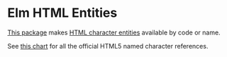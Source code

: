 # Elm HTML Entities

[This package](https://package.elm-lang.org/packages/joshforisha/html-entities/latest/) makes [HTML character entities](https://www.w3.org/TR/html5/syntax.html#named-character-references) available by code or name.

See [this chart](https://dev.w3.org/html5/html-author/charref) for all the official HTML5 named character references.
